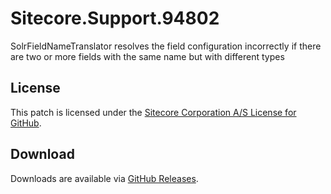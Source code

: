 # Sitecore.Support.94802
SolrFieldNameTranslator resolves the field configuration incorrectly if there are two or more fields with the same name but with different types

## License  
This patch is licensed under the [Sitecore Corporation A/S License for GitHub](https://github.com/sitecoresupport/Sitecore.Support.94802/blob/master/LICENSE).  

## Download  
Downloads are available via [GitHub Releases](https://github.com/sitecoresupport/Sitecore.Support.94802/releases).  

